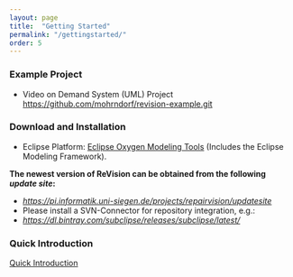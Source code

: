 ```yaml
---
layout: page
title:  "Getting Started"
permalink: "/gettingstarted/"
order: 5
---
```


### Example Project

* Video on Demand System (UML) Project <a href="https://github.com/mohrndorf/revision-example.git" target="new">https://github.com/mohrndorf/revision-example.git</a>

### Download and Installation

* Eclipse Platform: <a href="https://www.eclipse.org/downloads/packages/eclipse-modeling-tools/oxygen1a" target="new">Eclipse Oxygen Modeling Tools</a> (Includes the Eclipse Modeling Framework).

**The newest version of ReVision can be obtained from the following _update site_:**

* _https://pi.informatik.uni-siegen.de/projects/repairvision/updatesite_
* Please install a SVN-Connector for repository integration, e.g.:
* _https://dl.bintray.com/subclipse/releases/subclipse/latest/_

### Quick Introduction

[Quick Introduction](https://repairvision.github.io/_pages/gettingstarted/slider.html")

